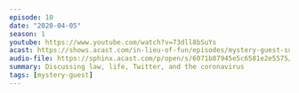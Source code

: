 ```yaml
---
episode: 10
date: "2020-04-05"
season: 1
youtube: https://www.youtube.com/watch?v=73dll8bSuYs
acast: https://shows.acast.com/in-lieu-of-fun/episodes/mystery-guest-sunday-with-dan-drezner-and-scott-shapiro
audio-file: https://sphinx.acast.com/p/open/s/6071b87945e5c6581e2e5575/e/61005d8d00650c001298c299/media.mp3
summary: Discussing law, life, Twitter, and the coronavirus
tags: [mystery-guest]
---
```

